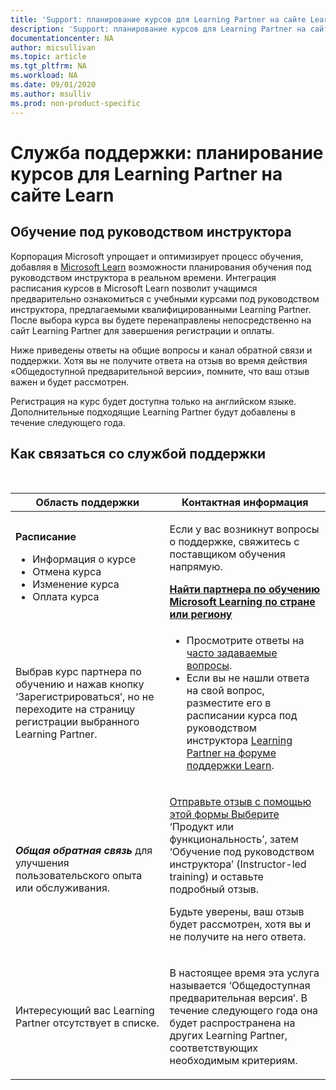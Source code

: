 ```yaml
---
title: 'Support: планирование курсов для Learning Partner на сайте Learn | Microsoft Docs'
description: 'Support: планирование курсов для Learning Partner на сайте Learn'
documentationcenter: NA 
author: micsullivan
ms.topic: article
ms.tgt_pltfrm: NA
ms.workload: NA
ms.date: 09/01/2020
ms.author: msulliv
ms.prod: non-product-specific
---
```

# Служба поддержки: планирование курсов для Learning Partner на сайте Learn

## Обучение под руководством инструктора 

Корпорация Microsoft упрощает и оптимизирует процесс обучения, добавляя в [Microsoft Learn](/learn) возможности планирования обучения под руководством инструктора в реальном времени. Интеграция расписания курсов в Microsoft Learn позволит учащимся предварительно ознакомиться с учебными курсами под руководством инструктора, предлагаемыми квалифицированными Learning Partner. После выбора курса вы будете перенаправлены непосредственно на сайт Learning Partner для завершения регистрации и оплаты.  

Ниже приведены ответы на общие вопросы и канал обратной связи и поддержки. Хотя вы не получите ответа на отзыв во время действия «Общедоступной предварительной версии», помните, что ваш отзыв важен и будет рассмотрен.   

Регистрация на курс будет доступна только на английском языке. Дополнительные подходящие Learning Partner будут добавлены в течение следующего года. 

## Как связаться со службой поддержки

<br/>
<div>
<table style="border:0px;">
	<tr>
      <th>Область поддержки</th>
      <th>Контактная информация</th>
    </tr>
    <tbody>
        <tr>
            <td>
                <p><strong>Расписание</strong></p>
				<ul>
					<li>Информация о курсе </li>
					<li>Отмена курса</li>
					<li>Изменение курса</li>
					<li>Оплата курса</li>
				</ul>
            </td>
            <td>
            <p>Если у вас возникнут вопросы о поддержке, свяжитесь с поставщиком обучения напрямую.</p>
            <a href="/learn/certifications/partners#find-a-microsoft-learning-partner-by-country"><strong>Найти партнера по обучению Microsoft Learning по стране или региону</strong></a>
            </td>
        </tr>
        <tr>
            <td>
                <p>Выбрав курс партнера по обучению и нажав кнопку ‘Зарегистрироваться’, но не переходите на страницу регистрации выбранного Learning Partner.</p>
			</td>
			<td>
				<ul>
					<li>Просмотрите ответы на <a href="/learn/certifications/training-faq">часто задаваемые вопросы</a>.</li>
					<li>Если вы не нашли ответа на свой вопрос, разместите его в расписании курса под руководством инструктора <a href="https://trainingsupport.microsoft.com/iltvilt/forum">Learning Partner на форуме поддержки Learn</a>.
</li>
				</ul>
            </td>
        </tr>
        <tr>
            <td>
                <p><strong><em>Общая обратная связь</em></strong> для улучшения пользовательского опыта или обслуживания.</p>
            </td>
            <td>
                <p> <a href="/learn/support/troubleshooting#report-feedback">Отправьте отзыв с помощью этой формы Выберите</a> ‘Продукт или функциональность’, затем ‘Обучение под руководством инструктора’ (Instructor-led training) и оставьте подробный отзыв.</p>
				<p>Будьте уверены, ваш отзыв будет рассмотрен, хотя вы и не получите на него ответа.</p>
            </td>
        </tr>
        <tr>
            <td>
                <p>Интересующий вас Learning Partner отсутствует в списке.</p>
            </td>
            <td>
                <p>В настоящее время эта услуга называется ‘Общедоступная предварительная версия’. В течение следующего года она будет распространена на других Learning Partner, соответствующих необходимым критериям. </p>
            </td>
        </tr>
    </tbody>
</table>
</div>
